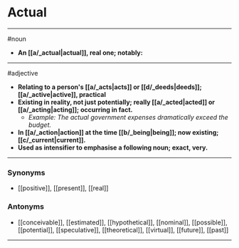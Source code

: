 # Actual
---
#noun
- **An [[a/_actual|actual]], real one; notably:**
---
#adjective
- **Relating to a person's [[a/_acts|acts]] or [[d/_deeds|deeds]]; [[a/_active|active]], practical**
- **Existing in reality, not just potentially; really [[a/_acted|acted]] or [[a/_acting|acting]]; occurring in fact.**
	- _Example: The actual government expenses dramatically exceed the budget._
- **In [[a/_action|action]] at the time [[b/_being|being]]; now existing; [[c/_current|current]].**
- **Used as intensifier to emphasise a following noun; exact, very.**
---
### Synonyms
- [[positive]], [[present]], [[real]]
### Antonyms
- [[conceivable]], [[estimated]], [[hypothetical]], [[nominal]], [[possible]], [[potential]], [[speculative]], [[theoretical]], [[virtual]], [[future]], [[past]]
---
